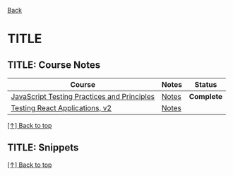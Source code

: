 [Back](https://github.com/coolinmc6/front-end-dev#front-end-development)
<a name="top"></a>

# TITLE

## TITLE: Course Notes

<table>
  <thead>
    <tr>
      <th>Course</th>
      <th>Notes</th>
      <th>Status</th>
    </tr>
  <thead>
  <tbody>
    <tr>
      <td><a href="https://frontendmasters.com/courses/testing-practices-principles/">JavaScript Testing Practices and Principles</a></td>
      <td><a href="https://github.com/coolinmc6/front-end-dev/blob/master/jest/fem-testing-practices-principles.md">Notes</a></td>
      <td><strong>Complete</strong></td>
    </tr>
    <tr>
      <td><a href="https://frontendmasters.com/courses/testing-react/">Testing React Applications, v2</a></td>
      <td><a href="https://github.com/coolinmc6/front-end-dev/blob/master/jest/fem-testing-practices-principles.md">Notes</a></td>
      <td><strong></strong></td>
    </tr>
  </tbody>
</table>

[[↑] Back to top](#top)
## TITLE: Snippets

[[↑] Back to top](#top)
